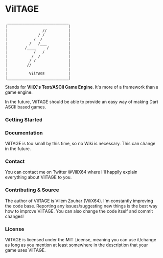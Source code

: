 VilTAGE
=======

```
 ____________________________
|                            |
|                //          |
|              / /           |
|            /  /            |
|          /   /___          |
|        /____     /         |
|            /   /           |
|           /  /             |
|          / /               |
|         //                 |
|                            |
|          VilTAGE           |
|____________________________|
```

Stands for **ViliX's Text/ASCII Game Engine**. It's more of a framework than a game engine.

In the future, VilTAGE should be able to provide an easy way of making Dart ASCII based games.

### Getting Started



### Documentation

VilTAGE is too small by this time, so no Wiki is necessary. This can change in the future.

### Contact

You can contact me on Twitter @ViliX64 where I'll happily explain everything about VilTAGE to you.

### Contributing & Source

The author of VilTAGE is Vilém Zouhar (ViliX64). I'm constantly improving the code base. Reporting any issues/suggesting new things is the best way how to improve VilTAGE. You can also change the code itself and commit changes!

### License

VilTAGE is licensed under the MIT License, meaning you can use it/change as long as you mention at least somewhere in the description that your game uses VilTAGE.